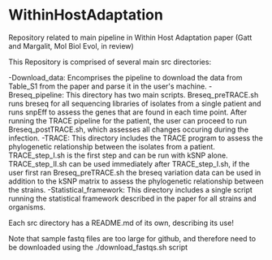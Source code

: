 # WithinHostAdaptation
Repository related to main pipeline in Within Host Adaptation paper (Gatt and Margalit, Mol Biol Evol, in review)

This Repository is comprised of several main src directories:

-Download_data: Encomprises the pipeline to download the data from Table_S1 from the paper and parse it in the user's machine.
-Breseq_pipeline: This directory has two main scripts. Breseq_preTRACE.sh runs breseq for all sequencing libraries of isolates from a single
patient and runs snpEff to assess the genes that are found in each time point. After running the TRACE pipeline for the patient, the user
can proceed to run Breseq_postTRACE.sh, which assesses all changes occuring during the infection.
-TRACE: This directory includes the TRACE program to assess the phylogenetic relationship between the isolates from a patient.
TRACE_step_I.sh is the first step and can be run with kSNP alone. TRACE_step_II.sh can be used immediately after TRACE_step_I.sh, if
the user first ran Breseq_preTRACE.sh the breseq variation data can be used in addition to the kSNP matrix to assess the phylogenetic
relationship between the strains.
-Statistical_framework: This directory includes a single script running the statistical framework described in the paper for all strains
and organisms.

Each src directory has a README.md of its own, describing its use!

Note that sample fastq files are too large for github, and therefore need to be downloaded using the ./download_fastqs.sh script
